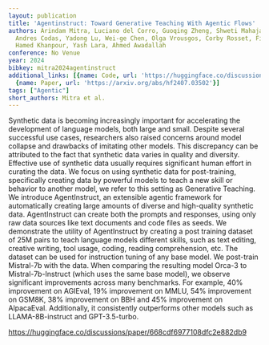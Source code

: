 ```yaml
---
layout: publication
title: 'Agentinstruct: Toward Generative Teaching With Agentic Flows'
authors: Arindam Mitra, Luciano del Corro, Guoqing Zheng, Shweti Mahajan, Dany Rouhana,
  Andres Codas, Yadong Lu, Wei-ge Chen, Olga Vrousgos, Corby Rosset, Fillipe Silva,
  Hamed Khanpour, Yash Lara, Ahmed Awadallah
conference: No Venue
year: 2024
bibkey: mitra2024agentinstruct
additional_links: [{name: Code, url: 'https://huggingface.co/discussions/paper/668cdf6977108dfc2e882db9'},
  {name: Paper, url: 'https://arxiv.org/abs/hf2407.03502'}]
tags: ["Agentic"]
short_authors: Mitra et al.
---
```

Synthetic data is becoming increasingly important for accelerating the development of language models, both large and small. Despite several successful use cases, researchers also raised concerns around model collapse and drawbacks of imitating other models. This discrepancy can be attributed to the fact that synthetic data varies in quality and diversity. Effective use of synthetic data usually requires significant human effort in curating the data. We focus on using synthetic data for post-training, specifically creating data by powerful models to teach a new skill or behavior to another model, we refer to this setting as Generative Teaching. We introduce AgentInstruct, an extensible agentic framework for automatically creating large amounts of diverse and high-quality synthetic data. AgentInstruct can create both the prompts and responses, using only raw data sources like text documents and code files as seeds. We demonstrate the utility of AgentInstruct by creating a post training dataset of 25M pairs to teach language models different skills, such as text editing, creative writing, tool usage, coding, reading comprehension, etc. The dataset can be used for instruction tuning of any base model. We post-train Mistral-7b with the data. When comparing the resulting model Orca-3 to Mistral-7b-Instruct (which uses the same base model), we observe significant improvements across many benchmarks. For example, 40% improvement on AGIEval, 19% improvement on MMLU, 54% improvement on GSM8K, 38% improvement on BBH and 45% improvement on AlpacaEval. Additionally, it consistently outperforms other models such as LLAMA-8B-instruct and GPT-3.5-turbo.

https://huggingface.co/discussions/paper/668cdf6977108dfc2e882db9